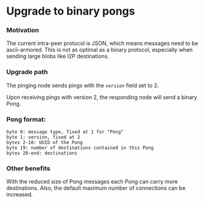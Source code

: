 # Upgrade to binary pongs

### Motivation

The current intra-peer protocol is JSON, which means messages need to be ascii-armored.  This is not as optimal as a binary protocol, especially when sending large blobs like I2P destinations.

### Upgrade path

The pinging node sends pings with the `version` field set to 2.

Upon receiving pings with version 2, the responding node will send a binary Pong.  

### Pong format:

```
byte 0: message type, fixed at 1 for "Pong"
byte 1: version, fixed at 2
bytes 2-18: UUID of the Pong
byte 19: number of destinations contained in this Pong
bytes 20-end: destinations
```

### Other benefits

With the reduced size of Pong messages each Pong can carry more destinations.  Also, the default maximum number of connections can be increased.
